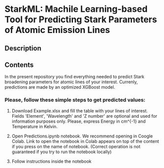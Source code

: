 # StarkML: Machile Learning-based Tool for Predicting Stark Parameters of Atomic Emission Lines

## Description

## Contents

In the present repository you find everything needed to predict Stark broadening parameters for atomic lines of your interest. Currenly, predictions are made by an optimized XGBoost model.

### Please, follow these simple steps to get predicted values:

1. Download Example.xlsx and fill the table with your lines of interest. Fields 'Element', 'Wavelength' and 'Z number' are optional and used for information purposes only. Please, express Energy in cm^{-1} and Temperature in Kelvin.

2. Open Predictions.ipynb notebook. We recommend opening in Coogle Colab. Link to open the notebook in Colab appears on top of the content if you press on the name of notebook. (Correct operation is not guaranteed if you try to run the notebook locally)

3. Follow instructions inside the notebook